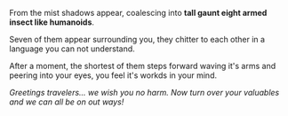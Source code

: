 From the mist shadows appear, coalescing into **tall gaunt eight armed insect like humanoids**.

Seven of them appear surrounding you, they chitter to each other in a language you can not understand.

After a moment, the shortest of them steps forward waving it's arms and peering into your eyes, you feel it's workds in your mind.

*Greetings travelers... we wish you no harm. Now turn over your valuables and we can all be on out ways!*